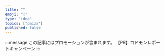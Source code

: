 ```yaml
---
title: ""
emoji: "👾"
type: "idea"
topics: ["paiza"]
published: false
---
```


:::message
この記事にはプロモーションが含まれます。
【PR】コドモンレポートキャンペーン
:::
